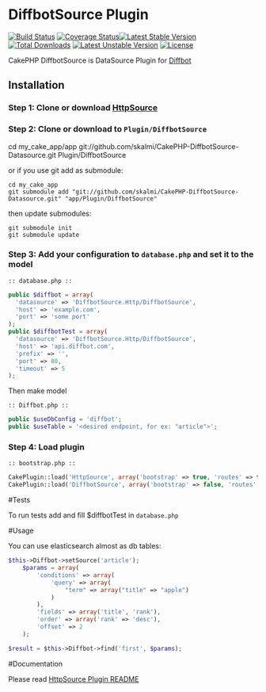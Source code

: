 DiffbotSource Plugin
==========================
[![Build Status](https://travis-ci.org/skalmi/CakePHP-DiffbotSource-Datasource.png)](https://travis-ci.org/skalmi/CakePHP-DiffbotSource-Datasource) [![Coverage Status](https://coveralls.io/repos/skalmi/CakePHP-DiffbotSource-Datasource/badge.png?branch=master)](https://coveralls.io/r/skalmi/CakePHP-DiffbotSource-Datasource?branch=master)[![Latest Stable Version](https://poser.pugx.org/skalmi/cakephp-diffbot-datasource/v/stable.png)](https://packagist.org/packages/skalmi/cakephp-diffbot-datasource) [![Total Downloads](https://poser.pugx.org/skalmi/cakephp-diffbot-datasource/downloads.png)](https://packagist.org/packages/imsamurai/elasticsearch-source) [![Latest Unstable Version](https://poser.pugx.org/skalmi/cakephp-diffbot-datasource/v/unstable.png)](https://packagist.org/packages/skalmi/cakephp-diffbot-datasource) [![License](https://poser.pugx.org/skalmi/cakephp-diffbot-datasource/license.png)](https://packagist.org/packages/skalmi/cakephp-diffbot-datasource)


CakePHP DiffbotSource is DataSource Plugin  for [Diffbot](http://www.diffbot.com/)

## Installation

### Step 1: Clone or download [HttpSource](https://github.com/imsamurai/cakephp-httpsource-datasource)

### Step 2: Clone or download to `Plugin/DiffbotSource`

  cd my_cake_app/app git://github.com/skalmi/CakePHP-DiffbotSource-Datasource.git Plugin/DiffbotSource

or if you use git add as submodule:

	cd my_cake_app
	git submodule add "git://github.com/skalmi/CakePHP-DiffbotSource-Datasource.git" "app/Plugin/DiffbotSource"

then update submodules:

	git submodule init
	git submodule update

### Step 3: Add your configuration to `database.php` and set it to the model

```
:: database.php ::
```
```php
public $diffbot = array(
  'datasource' => 'DiffbotSource.Http/DiffbotSource',
  'host' => 'example.com',
  'port' => 'some port'
);
public $diffbotTest = array(
  'datasource' => 'DiffbotSource.Http/DiffbotSource',
  'host' => 'api.diffbot.com',
  'prefix' => '',
  'port' => 80,
  'timeout' => 5
);
```
Then make model

```
:: Diffbot.php ::
```
```php
public $useDbConfig = 'diffbot';
public $useTable = '<desired endpoint, for ex: "article">';
```

### Step 4: Load plugin

```
:: bootstrap.php ::
```
```php
CakePlugin::load('HttpSource', array('bootstrap' => true, 'routes' => true));
CakePlugin::load('DiffbotSource', array('bootstrap' => false, 'routes' => false));
```
#Tests

To run tests add and fill $diffbotTest in `database.php`

#Usage

You can use elasticsearch almost as db tables:
```php
$this->Diffbot->setSource('article');
	$params = array(
		'conditions' => array(
			'query' => array(
				"term" => array("title" => "apple")
			)
		),
		'fields' => array('title', 'rank'),
		'order' => array('rank' => 'desc'),
		'offset' => 2
	);

$result = $this->Diffbot->find('first', $params);
```

#Documentation

Please read [HttpSource Plugin README](https://github.com/imsamurai/cakephp-httpsource-datasource/blob/master/README.md)

